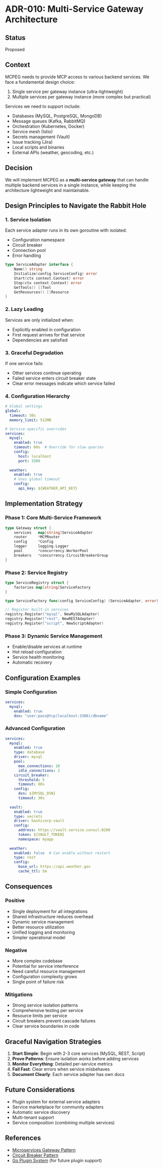 # ADR-010: Multi-Service Gateway Architecture

## Status

Proposed

## Context

MCPEG needs to provide MCP access to various backend services. We face a fundamental design choice:
1. Single service per gateway instance (ultra-lightweight)
2. Multiple services per gateway instance (more complex but practical)

Services we need to support include:
- Databases (MySQL, PostgreSQL, MongoDB)
- Message queues (Kafka, RabbitMQ)
- Orchestration (Kubernetes, Docker)
- Service mesh (Istio)
- Secrets management (Vault)
- Issue tracking (Jira)
- Local scripts and binaries
- External APIs (weather, geocoding, etc.)

## Decision

We will implement MCPEG as a **multi-service gateway** that can handle multiple backend services in a single instance, while keeping the architecture lightweight and maintainable.

## Design Principles to Navigate the Rabbit Hole

### 1. Service Isolation
Each service adapter runs in its own goroutine with isolated:
- Configuration namespace
- Circuit breaker
- Connection pool
- Error handling

```go
type ServiceAdapter interface {
    Name() string
    Initialize(config ServiceConfig) error
    Start(ctx context.Context) error
    Stop(ctx context.Context) error
    GetTools() []Tool
    GetResources() []Resource
}
```

### 2. Lazy Loading
Services are only initialized when:
- Explicitly enabled in configuration
- First request arrives for that service
- Dependencies are satisfied

### 3. Graceful Degradation
If one service fails:
- Other services continue operating
- Failed service enters circuit breaker state
- Clear error messages indicate which service failed

### 4. Configuration Hierarchy
```yaml
# Global settings
global:
  timeout: 30s
  memory_limit: 512MB

# Service-specific overrides
services:
  mysql:
    enabled: true
    timeout: 60s  # Override for slow queries
    config:
      host: localhost
      port: 3306
  
  weather:
    enabled: true
    # Uses global timeout
    config:
      api_key: ${WEATHER_API_KEY}
```

## Implementation Strategy

### Phase 1: Core Multi-Service Framework
```go
type Gateway struct {
    services   map[string]ServiceAdapter
    router     *MCPRouter
    config     *Config
    logger     logging.Logger
    pool       *concurrency.WorkerPool
    breakers   *concurrency.CircuitBreakerGroup
}
```

### Phase 2: Service Registry
```go
type ServiceRegistry struct {
    factories map[string]ServiceFactory
}

type ServiceFactory func(config ServiceConfig) (ServiceAdapter, error)

// Register built-in services
registry.Register("mysql", NewMySQLAdapter)
registry.Register("rest", NewRESTAdapter)
registry.Register("script", NewScriptAdapter)
```

### Phase 3: Dynamic Service Management
- Enable/disable services at runtime
- Hot reload configuration
- Service health monitoring
- Automatic recovery

## Configuration Examples

### Simple Configuration
```yaml
services:
  mysql:
    enabled: true
    dsn: "user:pass@tcp(localhost:3306)/dbname"
```

### Advanced Configuration
```yaml
services:
  mysql:
    enabled: true
    type: database
    driver: mysql
    pool:
      max_connections: 10
      idle_connections: 2
    circuit_breaker:
      threshold: 5
      timeout: 60s
    config:
      dsn: ${MYSQL_DSN}
      timeout: 30s
    
  vault:
    enabled: true
    type: secrets
    driver: hashicorp-vault
    config:
      address: https://vault.service.consul:8200
      token: ${VAULT_TOKEN}
      namespace: myapp
    
  weather:
    enabled: false  # Can enable without restart
    type: rest
    config:
      base_url: https://api.weather.gov
      cache_ttl: 5m
```

## Consequences

### Positive
- Single deployment for all integrations
- Shared infrastructure reduces overhead
- Dynamic service management
- Better resource utilization
- Unified logging and monitoring
- Simpler operational model

### Negative
- More complex codebase
- Potential for service interference
- Need careful resource management
- Configuration complexity grows
- Single point of failure risk

### Mitigations
- Strong service isolation patterns
- Comprehensive testing per service
- Resource limits per service
- Circuit breakers prevent cascade failures
- Clear service boundaries in code

## Graceful Navigation Strategies

1. **Start Simple**: Begin with 2-3 core services (MySQL, REST, Script)
2. **Prove Patterns**: Ensure isolation works before adding services
3. **Monitor Everything**: Detailed per-service metrics
4. **Fail Fast**: Clear errors when service misbehaves
5. **Document Clearly**: Each service adapter has own docs

## Future Considerations

- Plugin system for external service adapters
- Service marketplace for community adapters
- Automatic service discovery
- Multi-tenant support
- Service composition (combining multiple services)

## References
- [Microservices Gateway Pattern](https://microservices.io/patterns/apigateway.html)
- [Circuit Breaker Pattern](https://martinfowler.com/bliki/CircuitBreaker.html)
- [Go Plugin System](https://golang.org/pkg/plugin/) (for future plugin support)